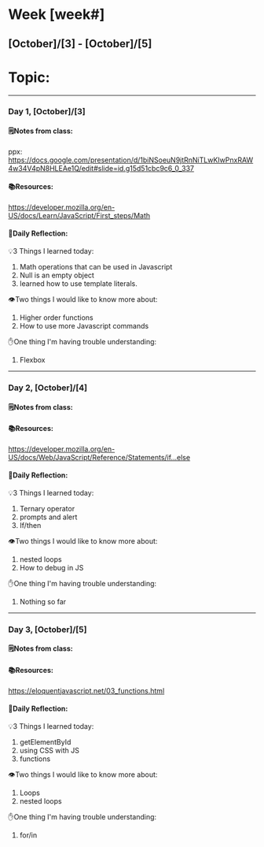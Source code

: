 # Week [week#]
## [October]/[3] - [October]/[5]

# Topic:

___

### Day 1, [October]/[3]

#### 🗒️Notes from class:
ppx: https://docs.google.com/presentation/d/1biNSoeuN9jtRnNiTLwKIwPnxRAW4w34V4pN8HLEAe1Q/edit#slide=id.g15d51cbc9c6_0_337
#### 📚Resources:
https://developer.mozilla.org/en-US/docs/Learn/JavaScript/First_steps/Math


#### 💭Daily Reflection:

💡3 Things I learned today:
1. Math operations that can be used in Javascript
2. Null is an empty object
3. learned how to use template literals.

👁️Two things I would like to know more about:
1. Higher order functions
2. How to use more Javascript commands

✋One thing I'm having trouble understanding:
1. Flexbox


___

### Day 2, [October]/[4] 

#### 🗒️Notes from class:

#### 📚Resources:
https://developer.mozilla.org/en-US/docs/Web/JavaScript/Reference/Statements/if...else 


#### 💭Daily Reflection:

💡3 Things I learned today:
1. Ternary operator
2. prompts and alert
3. If/then

👁️Two things I would like to know more about:
1. nested loops
2. How to debug in JS

✋One thing I'm having trouble understanding:
1. Nothing so far

___

### Day 3, [October]/[5]
#### 🗒️Notes from class:

#### 📚Resources:
https://eloquentjavascript.net/03_functions.html 


#### 💭Daily Reflection:

💡3 Things I learned today:
1. getElementById
2. using CSS with JS
3. functions

👁️Two things I would like to know more about:
1. Loops
2. nested loops 

✋One thing I'm having trouble understanding:
1. for/in 
 

